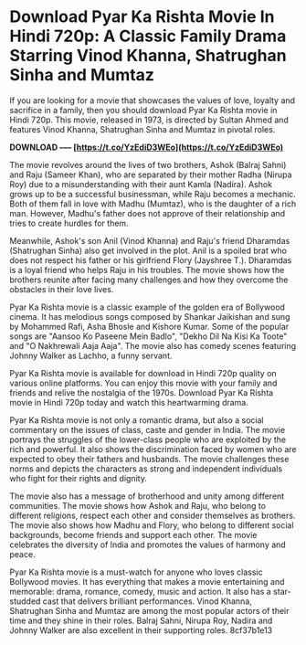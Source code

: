 # Download Pyar Ka Rishta Movie In Hindi 720p: A Classic Family Drama Starring Vinod Khanna, Shatrughan Sinha and Mumtaz
  
If you are looking for a movie that showcases the values of love, loyalty and sacrifice in a family, then you should download Pyar Ka Rishta movie in Hindi 720p. This movie, released in 1973, is directed by Sultan Ahmed and features Vinod Khanna, Shatrughan Sinha and Mumtaz in pivotal roles.
 
**DOWNLOAD ––– [https://t.co/YzEdiD3WEo](https://t.co/YzEdiD3WEo)**


  
The movie revolves around the lives of two brothers, Ashok (Balraj Sahni) and Raju (Sameer Khan), who are separated by their mother Radha (Nirupa Roy) due to a misunderstanding with their aunt Kamla (Nadira). Ashok grows up to be a successful businessman, while Raju becomes a mechanic. Both of them fall in love with Madhu (Mumtaz), who is the daughter of a rich man. However, Madhu's father does not approve of their relationship and tries to create hurdles for them.
  
Meanwhile, Ashok's son Anil (Vinod Khanna) and Raju's friend Dharamdas (Shatrughan Sinha) also get involved in the plot. Anil is a spoiled brat who does not respect his father or his girlfriend Flory (Jayshree T.). Dharamdas is a loyal friend who helps Raju in his troubles. The movie shows how the brothers reunite after facing many challenges and how they overcome the obstacles in their love lives.
  
Pyar Ka Rishta movie is a classic example of the golden era of Bollywood cinema. It has melodious songs composed by Shankar Jaikishan and sung by Mohammed Rafi, Asha Bhosle and Kishore Kumar. Some of the popular songs are "Aansoo Ko Paseene Mein Badlo", "Dekho Dil Na Kisi Ka Toote" and "O Nakhrewali Aaja Aaja". The movie also has comedy scenes featuring Johnny Walker as Lachho, a funny servant.
  
Pyar Ka Rishta movie is available for download in Hindi 720p quality on various online platforms. You can enjoy this movie with your family and friends and relive the nostalgia of the 1970s. Download Pyar Ka Rishta movie in Hindi 720p today and watch this heartwarming drama.
  
Pyar Ka Rishta movie is not only a romantic drama, but also a social commentary on the issues of class, caste and gender in India. The movie portrays the struggles of the lower-class people who are exploited by the rich and powerful. It also shows the discrimination faced by women who are expected to obey their fathers and husbands. The movie challenges these norms and depicts the characters as strong and independent individuals who fight for their rights and dignity.
  
The movie also has a message of brotherhood and unity among different communities. The movie shows how Ashok and Raju, who belong to different religions, respect each other and consider themselves as brothers. The movie also shows how Madhu and Flory, who belong to different social backgrounds, become friends and support each other. The movie celebrates the diversity of India and promotes the values of harmony and peace.
  
Pyar Ka Rishta movie is a must-watch for anyone who loves classic Bollywood movies. It has everything that makes a movie entertaining and memorable: drama, romance, comedy, music and action. It also has a star-studded cast that delivers brilliant performances. Vinod Khanna, Shatrughan Sinha and Mumtaz are among the most popular actors of their time and they shine in their roles. Balraj Sahni, Nirupa Roy, Nadira and Johnny Walker are also excellent in their supporting roles.
 8cf37b1e13
 
